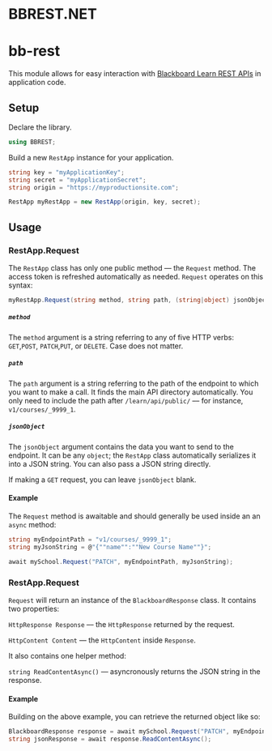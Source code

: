 # BBREST.NET
# bb-rest

This module allows for easy interaction with [Blackboard Learn REST APIs](https://developer.blackboard.com/portal/displayApi) in application code.

## Setup
Declare the library.
```c#
using BBREST;
```
Build a new `RestApp` instance for your application.
```c#
string key = "myApplicationKey";
string secret = "myApplicationSecret";
string origin = "https://myproductionsite.com";

RestApp myRestApp = new RestApp(origin, key, secret);
```
## Usage

### RestApp.Request

The `RestApp` class has only one public method –– the `Request` method. The access token is refreshed
automatically as needed. `Request` operates on this syntax:

```c#
myRestApp.Request(string method, string path, (string|object) jsonObject);
```
##### `method`

The `method` argument is a string referring to any of five HTTP verbs: `GET`,`POST`,
`PATCH`,`PUT`, or `DELETE`. Case does not matter.

##### `path`

The `path` argument is a string referring to the path of the endpoint to which you want
to make a call. It finds the main API directory automatically. You only need to
include the path after `/learn/api/public/` –– for instance, `v1/courses/_9999_1`.

##### `jsonObject`

The `jsonObject` argument contains the data you want to send to the endpoint. It can be any `object`;
the `RestApp` class automatically serializes it into a JSON string. You can also pass a JSON string directly.

If making a `GET` request, you can leave `jsonObject` blank.

#### Example

The `Request` method is awaitable and should generally be used inside an an `async` method:

```c#
string myEndpointPath = "v1/courses/_9999_1";
string myJsonString = @"{""name"":""New Course Name""}";

await mySchool.Request("PATCH", myEndpointPath, myJsonString);
```

### RestApp.Request

`Request` will return an instance of the `BlackboardResponse` class. It contains two properties:

`HttpResponse Response` –– the `HttpResponse` returned by the request.

`HttpContent Content` –– the `HttpContent` inside `Response`.

It also contains one helper method:

`string ReadContentAsync()` –– asyncronously returns the JSON string in the response.

#### Example

Building on the above example, you can retrieve the returned object like so:

```c#
BlackboardResponse response = await mySchool.Request("PATCH", myEndpointPath, myJsonString);
string jsonResponse = await response.ReadContentAsync();
```
